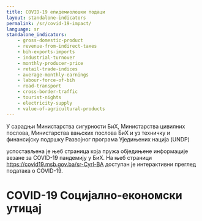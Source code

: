 ```yaml
---
title: COVID-19 епидемиолошки подаци
layout: standalone-indicators
permalink: /sr/covid-19-impact/
language: sr
standalone_indicators:
    - gross-domestic-product
    - revenue-from-indirect-taxes
    - bih-exports-imports
    - industrial-turnover
    - monthly-producer-price
    - retail-trade-indices
    - average-monthly-earnings
    - labour-force-of-bih
    - road-transport
    - cross-border-traffic
    - tourist-nights
    - electricity-supply
    - value-of-agricultural-products
---
```

У сарадњи Министарства сигурности БиХ, Министарства цивилних
послова, Министарства вањских послова БиХ и уз техничку и
финансијску подршку Развојног програма Уједињених нација (UNDP)

успостављена је њеб страница која пружа обједињене информације
везане за COVID-19 пандемију у БиХ.
На њеб страници <https://covid19.msb.gov.ba/sr-Cyrl-BA> доступан је
интерактивни преглед података о COVID-19.

# COVID-19 Социјално-економски утицај
